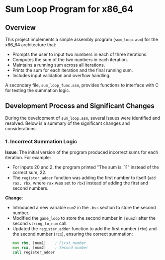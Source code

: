 # Sum Loop Program for x86_64

## Overview

This project implements a simple assembly program (`sum_loop.asm`) for the x86_64 architecture that:
- Prompts the user to input two numbers in each of three iterations.
- Computes the sum of the two numbers in each iteration.
- Maintains a running sum across all iterations.
- Prints the sum for each iteration and the final running sum.
- Includes input validation and overflow handling.

A secondary file, `sum_loop_func.asm`, provides functions to interface with C for testing the summation logic.

## Development Process and Significant Changes

During the development of `sum_loop.asm`, several issues were identified and resolved. Below is a summary of the significant changes and considerations:

### 1. Incorrect Summation Logic
**Issue**: The initial version of the program produced incorrect sums for each iteration. For example:
- For inputs 20 and 2, the program printed "The sum is: 11" instead of the correct sum, 22.
- The `register_adder` function was adding the first number to itself (`add rax, rbx`, where `rax` was set to `rbx`) instead of adding the first and second numbers.

**Change**:
- Introduced a new variable `num2` in the `.bss` section to store the second number.
- Modified the `game_loop` to store the second number in `[num2]` after the second `string_to_num` call.
- Updated the `register_adder` function to add the first number (`rbx`) and the second number (`rcx`), ensuring the correct summation:
  ```asm
  mov rbx, [num1]    ; First number
  mov rcx, [num2]    ; Second number
  call register_adder
